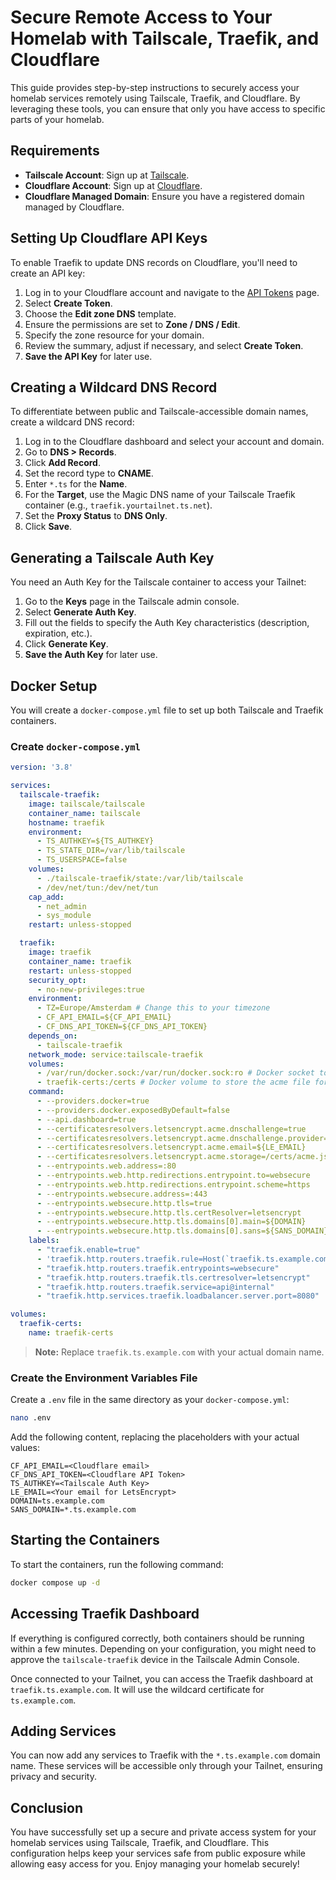 # Secure Remote Access to Your Homelab with Tailscale, Traefik, and Cloudflare

This guide provides step-by-step instructions to securely access your homelab services remotely using Tailscale, Traefik, and Cloudflare. By leveraging these tools, you can ensure that only you have access to specific parts of your homelab.

## Requirements

- **Tailscale Account**: Sign up at [Tailscale](https://tailscale.com).
- **Cloudflare Account**: Sign up at [Cloudflare](https://www.cloudflare.com).
- **Cloudflare Managed Domain**: Ensure you have a registered domain managed by Cloudflare.

## Setting Up Cloudflare API Keys

To enable Traefik to update DNS records on Cloudflare, you'll need to create an API key:

1. Log in to your Cloudflare account and navigate to the [API Tokens](https://dash.cloudflare.com/profile/api-tokens) page.
2. Select **Create Token**.
3. Choose the **Edit zone DNS** template.
4. Ensure the permissions are set to **Zone / DNS / Edit**.
5. Specify the zone resource for your domain.
6. Review the summary, adjust if necessary, and select **Create Token**.
7. **Save the API Key** for later use.

## Creating a Wildcard DNS Record

To differentiate between public and Tailscale-accessible domain names, create a wildcard DNS record:

1. Log in to the Cloudflare dashboard and select your account and domain.
2. Go to **DNS > Records**.
3. Click **Add Record**.
4. Set the record type to **CNAME**.
5. Enter `*.ts` for the **Name**.
6. For the **Target**, use the Magic DNS name of your Tailscale Traefik container (e.g., `traefik.yourtailnet.ts.net`).
7. Set the **Proxy Status** to **DNS Only**.
8. Click **Save**.

## Generating a Tailscale Auth Key

You need an Auth Key for the Tailscale container to access your Tailnet:

1. Go to the **Keys** page in the Tailscale admin console.
2. Select **Generate Auth Key**.
3. Fill out the fields to specify the Auth Key characteristics (description, expiration, etc.).
4. Click **Generate Key**.
5. **Save the Auth Key** for later use.

## Docker Setup

You will create a `docker-compose.yml` file to set up both Tailscale and Traefik containers.

### Create `docker-compose.yml`

```yaml
version: '3.8'

services:
  tailscale-traefik:
    image: tailscale/tailscale
    container_name: tailscale
    hostname: traefik
    environment:
      - TS_AUTHKEY=${TS_AUTHKEY}
      - TS_STATE_DIR=/var/lib/tailscale
      - TS_USERSPACE=false
    volumes:
      - ./tailscale-traefik/state:/var/lib/tailscale
      - /dev/net/tun:/dev/net/tun
    cap_add:
      - net_admin
      - sys_module
    restart: unless-stopped

  traefik:
    image: traefik
    container_name: traefik
    restart: unless-stopped
    security_opt:
      - no-new-privileges:true
    environment:
      - TZ=Europe/Amsterdam # Change this to your timezone
      - CF_API_EMAIL=${CF_API_EMAIL}
      - CF_DNS_API_TOKEN=${CF_DNS_API_TOKEN}
    depends_on:
      - tailscale-traefik
    network_mode: service:tailscale-traefik
    volumes:
      - /var/run/docker.sock:/var/run/docker.sock:ro # Docker socket to watch for Traefik
      - traefik-certs:/certs # Docker volume to store the acme file for the Certificates
    command:
      - --providers.docker=true
      - --providers.docker.exposedByDefault=false
      - --api.dashboard=true
      - --certificatesresolvers.letsencrypt.acme.dnschallenge=true
      - --certificatesresolvers.letsencrypt.acme.dnschallenge.provider=cloudflare
      - --certificatesresolvers.letsencrypt.acme.email=${LE_EMAIL}
      - --certificatesresolvers.letsencrypt.acme.storage=/certs/acme.json
      - --entrypoints.web.address=:80
      - --entrypoints.web.http.redirections.entrypoint.to=websecure
      - --entrypoints.web.http.redirections.entrypoint.scheme=https
      - --entrypoints.websecure.address=:443
      - --entrypoints.websecure.http.tls=true
      - --entrypoints.websecure.http.tls.certResolver=letsencrypt
      - --entrypoints.websecure.http.tls.domains[0].main=${DOMAIN}
      - --entrypoints.websecure.http.tls.domains[0].sans=${SANS_DOMAIN}
    labels:
      - "traefik.enable=true"
      - 'traefik.http.routers.traefik.rule=Host(`traefik.ts.example.com`)'
      - "traefik.http.routers.traefik.entrypoints=websecure"
      - "traefik.http.routers.traefik.tls.certresolver=letsencrypt"
      - "traefik.http.routers.traefik.service=api@internal"
      - "traefik.http.services.traefik.loadbalancer.server.port=8080"

volumes:
  traefik-certs:
    name: traefik-certs
```

> **Note:** Replace `traefik.ts.example.com` with your actual domain name.

### Create the Environment Variables File

Create a `.env` file in the same directory as your `docker-compose.yml`:

```bash
nano .env
```

Add the following content, replacing the placeholders with your actual values:

```plaintext
CF_API_EMAIL=<Cloudflare email>
CF_DNS_API_TOKEN=<Cloudflare API Token>
TS_AUTHKEY=<Tailscale Auth Key>
LE_EMAIL=<Your email for LetsEncrypt>
DOMAIN=ts.example.com
SANS_DOMAIN=*.ts.example.com
```

## Starting the Containers

To start the containers, run the following command:

```bash
docker compose up -d
```

## Accessing Traefik Dashboard

If everything is configured correctly, both containers should be running within a few minutes. Depending on your configuration, you might need to approve the `tailscale-traefik` device in the Tailscale Admin Console.

Once connected to your Tailnet, you can access the Traefik dashboard at `traefik.ts.example.com`. It will use the wildcard certificate for `ts.example.com`.

## Adding Services

You can now add any services to Traefik with the `*.ts.example.com` domain name. These services will be accessible only through your Tailnet, ensuring privacy and security.

## Conclusion

You have successfully set up a secure and private access system for your homelab services using Tailscale, Traefik, and Cloudflare. This configuration helps keep your services safe from public exposure while allowing easy access for you. Enjoy managing your homelab securely!